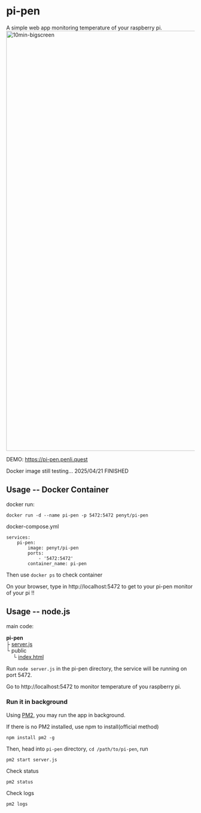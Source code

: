 # pi-pen
A simple web app monitoring temperature of your raspberry pi.
<img width="1120" alt="10min-bigscreen" src="https://github.com/user-attachments/assets/318254b7-477a-40db-9d22-3f013fb6c525" />

DEMO: https://pi-pen.penli.quest  

Docker image still testing... 2025/04/21 FINISHED  

## Usage -- Docker Container

docker run:  
```
docker run -d --name pi-pen -p 5472:5472 penyt/pi-pen
```

docker-compose.yml
```
services:
    pi-pen:
        image: penyt/pi-pen
        ports:
            - '5472:5472'
        container_name: pi-pen
```

Then use ```docker ps``` to check container  

On your browser, type in http://localhost:5472 to get to your pi-pen monitor of your pi !!  


## Usage -- node.js
main code:  
  
**pi-pen**  
├ [server.js](https://github.com/penyt/pi-pen/blob/main/server.js)    
└ public  
&emsp; └ [index.html](https://github.com/penyt/pi-pen/blob/main/public/index.html)  
  
Run `node server.js` in the pi-pen directory, the service will be running on port 5472.  

Go to http://localhost:5472 to monitor temperature of you raspberry pi. 


### Run it in background
Using [PM2](https://pm2.io/docs/runtime/guide/installation/),  you may run the app in background.  

If there is no PM2 installed, use npm to install(official method)
```
npm install pm2 -g
```

Then, head into `pi-pen` directory, `cd /path/to/pi-pen`, run 
```
pm2 start server.js
```

Check status
```
pm2 status
```

Check logs
```
pm2 logs
```  
  
  
